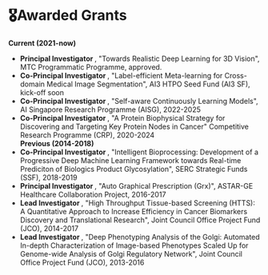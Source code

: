 # 🎖Awarded Grants 
<b> Current (2021-now) </b>
- <b> Principal Investigator </b>, "Towards Realistic Deep Learning for 3D Vision", MTC Programmatic Programme, approved. 
- <b> Co-Principal Investigator </b>, "Label-efficient Meta-learning for Cross-domain Medical Image Segmentation", AI3 HTPO Seed Fund (AI3 SF), kick-off soon  
- <b> Co-Principal Investigator </b>, "Self-aware Continuously Learning Models", AI Singapore Research Programme (AISG), 2022-2025  
- <b> Co-Principal Investigator </b>, "A Protein Biophysical Strategy for Discovering and Targeting Key Protein Nodes in Cancer" Competitive Research Programme (CRP), 2020-2024   
<b> Previous (2014-2018) </b> 
- <b> Co-Principal Investigator </b>, "Intelligent Bioprocessing: Development of a Progressive Deep Machine Learning Framework towards Real-time Prediciton of Biologics Product Glycosylation", SERC Strategic Funds (SSF), 2018-2019
- <b> Principal Investigator </b>, "Auto Graphical Prescription (Grx)", ASTAR-GE Healthcare Collaboration Project, 2016-2017
- <b> Lead Investigator </b>, "High Throughput Tissue-based Screening (HTTS): A Quantitative Approach to Increase Efficiency in Cancer Biomarkers Discovery and Translational Research", Joint Council Office Project Fund (JCO), 2014-2017
- <b> Lead Investigator </b>, "Deep Phenotyping Analysis of the Golgi: Automated In-depth Characterization of Image-based Phenotypes Scaled Up for Genome-wide Analysis of Golgi Regulatory Network", Joint Council Office Project Fund (JCO), 2013-2016
